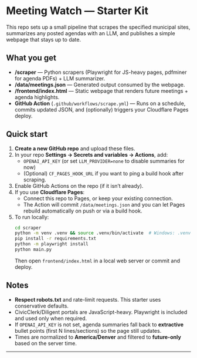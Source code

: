 # Meeting Watch — Starter Kit

This repo sets up a small pipeline that scrapes the specified municipal sites, summarizes any posted agendas with an LLM, and publishes a simple webpage that stays up to date.

## What you get
- **/scraper** — Python scrapers (Playwright for JS-heavy pages, pdfminer for agenda PDFs) + LLM summarizer.
- **/data/meetings.json** — Generated output consumed by the webpage.
- **/frontend/index.html** — Static webpage that renders future meetings + agenda highlights.
- **GitHub Action** (`.github/workflows/scrape.yml`) — Runs on a schedule, commits updated JSON, and (optionally) triggers your Cloudflare Pages deploy.

## Quick start
1) **Create a new GitHub repo** and upload these files.
2) In your repo **Settings → Secrets and variables → Actions**, add:
   - `OPENAI_API_KEY` (or set `LLM_PROVIDER=none` to disable summaries for now)
   - (Optional) `CF_PAGES_HOOK_URL` if you want to ping a build hook after scraping.
3) Enable GitHub Actions on the repo (if it isn’t already).
4) If you use **Cloudflare Pages**:
   - Connect this repo to Pages, or keep your existing connection.
   - The Action will commit `/data/meetings.json` and you can let Pages rebuild automatically on push or via a build hook.
5) To run locally:
   ```bash
   cd scraper
   python -m venv .venv && source .venv/bin/activate  # Windows: .venv\Scripts\activate
   pip install -r requirements.txt
   python -m playwright install
   python main.py
   ```
   Then open `frontend/index.html` in a local web server or commit and deploy.
   
## Notes
- **Respect robots.txt** and rate-limit requests. This starter uses conservative defaults.
- CivicClerk/Diligent portals are JavaScript-heavy. Playwright is included and used only when required.
- If `OPENAI_API_KEY` is not set, agenda summaries fall back to **extractive** bullet points (first N lines/sections) so the page still updates.
- Times are normalized to **America/Denver** and filtered to **future-only** based on the server time.

---
